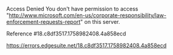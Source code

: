Access Denied
You don't have permission to access "http://www.microsoft.com/en-us/corporate-responsibility/law-enforcement-requests-report" on this server.

Reference #18.c8df3517.1758982408.4a858ecd

https://errors.edgesuite.net/18.c8df3517.1758982408.4a858ecd